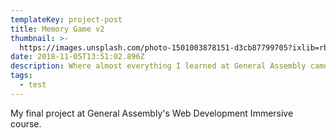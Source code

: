 ```yaml
---
templateKey: project-post
title: Memory Game v2
thumbnail: >-
  https://images.unsplash.com/photo-1501003878151-d3cb87799705?ixlib=rb-1.2.1&auto=format&fit=crop&w=1350&q=80
date: 2018-11-05T13:51:02.896Z
description: Where almost everything I learned at General Assembly came together.
tags:
  - test
---
```


My final project at General Assembly's Web Development Immersive course.
